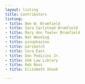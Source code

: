 ```yaml
---
layout: listing
title: Contributors
listing:
- title: Ben W. Brumfield
- title: Sara Carlstead Brumfield
- title: Mary Ann Towler Brumfield
- title: Nat Wooding
- title: pinupkazino
- title: parimatch
- title: Sara East
- title: Don Pedicini Jr.
- title: UVA Law Library
- title: Rob Boss
- title: Elizabeth Shook

---
```

